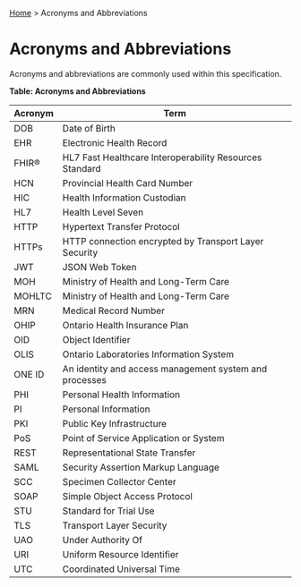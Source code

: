 <p id="breadcrumb">

[Home](https://simplifier.net/guide/OntarioLaboratoriesInformationSystemProviderQuery/Home) > Acronyms and Abbreviations

</p>



# Acronyms and Abbreviations

Acronyms and abbreviations are commonly used within this specification.  

**Table: Acronyms and Abbreviations**

| Acronym | Term                                                    |
|---------|---------------------------------------------------------|
| DOB     | Date of Birth                                           |
| EHR     | Electronic Health Record                                |
| FHIR®   | HL7 Fast Healthcare Interoperability Resources Standard |
| HCN     | Provincial Health Card Number                           |
| HIC     | Health Information Custodian                            |
| HL7     | Health Level Seven                                      |
| HTTP    | Hypertext Transfer Protocol                             |
| HTTPs   | HTTP connection encrypted by Transport Layer Security   |
| JWT     | JSON Web Token                                          |
| MOH     | Ministry of Health and Long-Term Care                   |
| MOHLTC  | Ministry of Health and Long-Term Care                   |
| MRN     | Medical Record Number                                   |
| OHIP    | Ontario Health Insurance Plan                           |
| OID     | Object Identifier                                       |
| OLIS    | Ontario Laboratories Information System                 |
| ONE ID  | An identity and access management system and processes  |
| PHI     | Personal Health Information                             |
| PI      | Personal Information                                    |
| PKI     | Public Key Infrastructure                               |
| PoS     | Point of Service Application or System                  |
| REST    | Representational State Transfer                         |
| SAML    | Security Assertion Markup Language                      |
| SCC     | Specimen Collector Center                               |
| SOAP    | Simple Object Access Protocol                           |
| STU     | Standard for Trial Use                                  |
| TLS     | Transport Layer Security                                |
| UAO     | Under Authority Of                                      |
| URI     | Uniform Resource Identifier                             |
| UTC     | Coordinated Universal Time                              |

